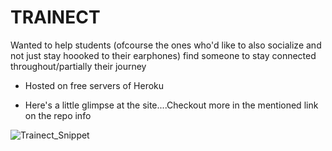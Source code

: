 # TRAINECT
Wanted to help students (ofcourse the ones who'd like to also socialize and not just stay hoooked to their earphones) find someone to stay connected throughout/partially their journey

- Hosted on free servers of Heroku

- Here's a little glimpse at the site....Checkout more in the mentioned link on the repo info 

![Trainect_Snippet](https://user-images.githubusercontent.com/47473787/89728236-69c1d580-da49-11ea-8772-49bd95b14c04.jpg)
